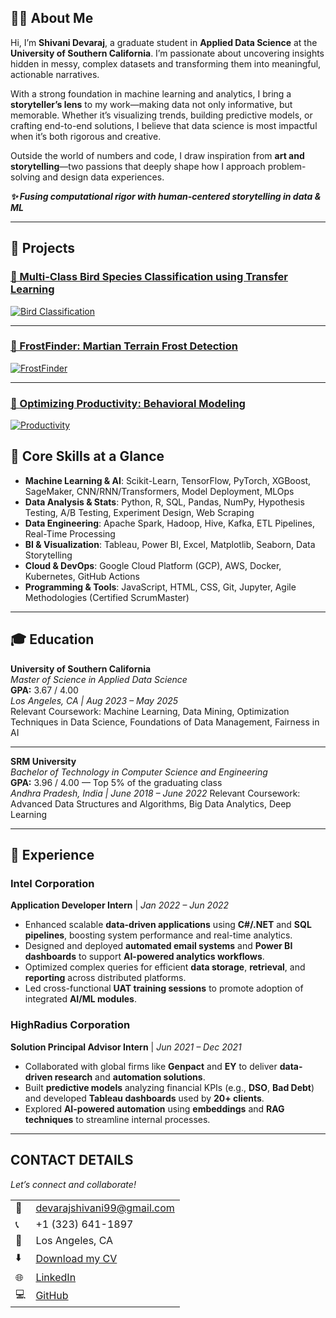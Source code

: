 

## 👩‍💻 About Me

Hi, I’m **Shivani Devaraj**, a graduate student in **Applied Data Science** at the **University of Southern California**. I’m passionate about uncovering insights hidden in messy, complex datasets and transforming them into meaningful, actionable narratives.

With a strong foundation in machine learning and analytics, I bring a **storyteller’s lens** to my work—making data not only informative, but memorable. Whether it’s visualizing trends, building predictive models, or crafting end-to-end solutions, I believe that data science is most impactful when it’s both rigorous and creative.

Outside the world of numbers and code, I draw inspiration from **art and storytelling**—two passions that deeply shape how I approach problem-solving and design data experiences.

<p><strong><em>✨ Fusing computational rigor with human-centered storytelling in data & ML</em></strong></p>


---

## 🧠 Projects

### [🔗 Multi-Class Bird Species Classification using Transfer Learning](#multi-class-bird-species-classification-using-transfer-learning)
[![Bird Classification](https://your-image-link.com/bird_project.png)](https://github.com/your-username/bird-classifier)

---

### [🔗 FrostFinder: Martian Terrain Frost Detection](#frostfinder-martian-terrain-frost-detection)
[![FrostFinder](https://your-image-link.com/frostfinder.png)](https://github.com/your-username/frostfinder)

---

### [🔗 Optimizing Productivity: Behavioral Modeling](#optimizing-productivity-behavioral-modeling)
[![Productivity](https://your-image-link.com/productivity_project.png)](https://github.com/your-username/productivity-insights)



## 🚀 Core Skills at a Glance

- **Machine Learning & AI**: Scikit-Learn, TensorFlow, PyTorch, XGBoost, SageMaker, CNN/RNN/Transformers, Model Deployment, MLOps  
- **Data Analysis & Stats**: Python, R, SQL, Pandas, NumPy, Hypothesis Testing, A/B Testing, Experiment Design, Web Scraping  
- **Data Engineering**: Apache Spark, Hadoop, Hive, Kafka, ETL Pipelines, Real-Time Processing  
- **BI & Visualization**: Tableau, Power BI, Excel, Matplotlib, Seaborn, Data Storytelling  
- **Cloud & DevOps**: Google Cloud Platform (GCP), AWS, Docker, Kubernetes, GitHub Actions  
- **Programming & Tools**: JavaScript, HTML, CSS, Git, Jupyter, Agile Methodologies (Certified ScrumMaster)

---


## 🎓 Education

**University of Southern California**  
*Master of Science in Applied Data Science*  
**GPA:** 3.67 / 4.00  
*Los Angeles, CA | Aug 2023 – May 2025*  
Relevant Coursework: Machine Learning, Data Mining, Optimization Techniques in Data Science, Foundations of Data Management, Fairness in AI

---

**SRM University**  
*Bachelor of Technology in Computer Science and Engineering*  
**GPA:** 3.96 / 4.00 — Top 5% of the graduating class  
*Andhra Pradesh, India | June 2018 – June 2022*
Relevant Coursework: Advanced Data Structures and Algorithms, Big Data Analytics, Deep Learning

---

## 💼 Experience

### **Intel Corporation**  
**Application Developer Intern** | *Jan 2022 – Jun 2022*  
- Enhanced scalable **data-driven applications** using **C#/.NET** and **SQL pipelines**, boosting system performance and real-time analytics.  
- Designed and deployed **automated email systems** and **Power BI dashboards** to support **AI-powered analytics workflows**.  
- Optimized complex queries for efficient **data storage**, **retrieval**, and **reporting** across distributed platforms.  
- Led cross-functional **UAT training sessions** to promote adoption of integrated **AI/ML modules**.

### **HighRadius Corporation**  
**Solution Principal Advisor Intern** | *Jun 2021 – Dec 2021*  
- Collaborated with global firms like **Genpact** and **EY** to deliver **data-driven research** and **automation solutions**.  
- Built **predictive models** analyzing financial KPIs (e.g., **DSO**, **Bad Debt**) and developed **Tableau dashboards** used by **20+ clients**.  
- Explored **AI-powered automation** using **embeddings** and **RAG techniques** to streamline internal processes.

---

## CONTACT DETAILS

*Let’s connect and collaborate!*

<table>
  <tbody>
    <tr>
      <td>📧</td>
      <td><a href="mailto:devarajshivani99@gmail.com">devarajshivani99@gmail.com</a></td>
    </tr>
    <tr>
      <td>📞</td>
      <td>+1 (323) 641-1897</td>
    </tr>
    <tr>
      <td>📍</td>
      <td>Los Angeles, CA</td>
    </tr>
    <tr>
      <td>⬇️</td>
      <td><a href="https://github.com/ShivaniDevaraj/ShivaniDevaraj.github.io/blob/main/docs/Devaraj_Shivani_Resume.pdf">Download my CV</a></td>
    </tr>
    <tr>
      <td>🌐</td>
      <td><a href="https://linkedin.com/in/shivanidevaraj">LinkedIn</a></td>
    </tr>
    <tr>
      <td>💻</td>
      <td><a href="https://github.com/ShivaniDevaraj99">GitHub</a></td>
    </tr>
  </tbody>
</table>
